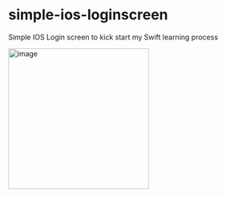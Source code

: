 # simple-ios-loginscreen
Simple IOS Login screen to kick start my Swift learning process


<img width="280" alt="image" src="https://user-images.githubusercontent.com/68702083/230136838-e4cea223-357d-4632-b52c-8ec9cdf5645c.png">
